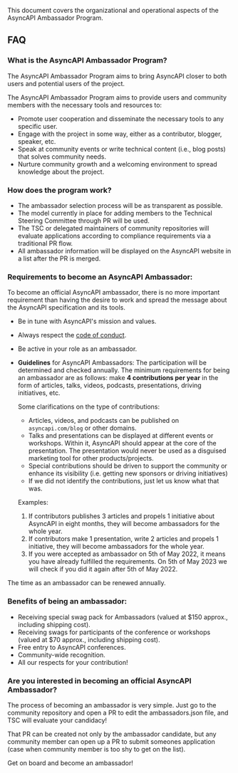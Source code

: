 This document covers the organizational and operational aspects of the AsyncAPI Ambassador Program.

## FAQ

### What is the AsyncAPI Ambassador Program?

The AsyncAPI Ambassador Program aims to bring AsyncAPI closer to both users and potential users of the project. 

The AsyncAPI Ambassador Program aims to provide users and community members with the necessary tools and resources to:

- Promote user cooperation and disseminate the necessary tools to any specific user.
- Engage with the project in some way, either as a contributor, blogger, speaker, etc.
- Speak at community events or write technical content (i.e., blog posts) that solves community needs.
- Nurture community growth and a welcoming environment to spread knowledge about the project.

### How does the program work?

- The ambassador selection process will be as transparent as possible.
- The model currently in place for adding members to the Technical Steering Committee through PR will be used.
- The TSC or delegated maintainers of community repositories will evaluate applications according to compliance requirements via a traditional PR flow.
- All ambassador information will be displayed on the AsyncAPI website in a list after the PR is merged.

### Requirements to become an AsyncAPI Ambassador:

To become an official AsyncAPI ambassador, there is no more important requirement than having the desire to work and spread the message about the AsyncAPI specification and its tools.

- Be in tune with AsyncAPI's mission and values.
- Always respect the [code of conduct](https://github.com/asyncapi/.github/blob/master/CODE_OF_CONDUCT.md).
- Be active in your role as an ambassador.
- **Guidelines** for AsyncAPI Ambassadors: 
    The participation will be determined and checked annually. The minimum requirements for being an ambassador are as follows: make **4 contributions per year** in the form of articles, talks, videos, podcasts, presentations, driving initiatives, etc.

    Some clarifications on the type of contributions:
    
    - Articles, videos, and podcasts can be published on `asyncapi.com/blog` or other domains. 
    - Talks and presentations can be displayed at different events or workshops. Within it, AsyncAPI should appear at the core of the presentation. The presentation would never be used as a disguised marketing tool for other products/projects.
    - Special contributions should be driven to support the community or enhance its visibility (i.e. getting new sponsors or driving initiatives) 
    - If we did not identify the contributions, just let us know what that was.
         
     Examples: 

    1. If contributors publishes 3 articles and propels 1 initiative about AsyncAPI in eight months, they will become ambassadors for the whole year.
    2. If contributors make 1 presentation, write 2 articles and propels 1 initiative, they will become ambassadors for the whole year.
    3. If you were accepted as ambassador on 5th of May 2022, it means you have already fulfilled the requirements. On 5th of May 2023 we will check if you did it again after 5th of May 2022.

 The time as an ambassador can be renewed annually. 

### Benefits of being an ambassador:

- Receiving special swag pack for Ambassadors (valued at $150 approx., including shipping cost).
- Receiving swags for participants of the conference or workshops (valued at $70 approx., including shipping cost).
- Free entry to AsyncAPI conferences.
- Community-wide recognition.
- All our respects for your contribution!

### Are you interested in becoming an official AsyncAPI Ambassador?

The process of becoming an ambassador is very simple. Just go to the community repository and open a PR to edit the ambassadors.json file, and TSC will evaluate your candidacy!

That PR can be created not only by the ambassador candidate, but any community member can open up a PR to submit someones application (case when community member is too shy to get on the list).

Get on board and become an ambassador!

